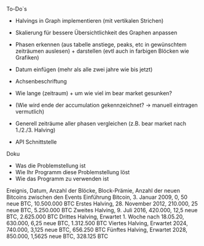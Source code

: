 To-Do`s
-	Halvings in Graph implementieren (mit vertikalen Strichen)
-	Skalierung für bessere Übersichtlichkeit des Graphen anpassen
-	Phasen erkennen (aus tabelle anstiege, peaks, etc in gewünschtem zeiträumen auslesen) + darstellen (evtl auch in farbigen Blöcken wie Grafiken)
-	Datum einfügen (mehr als alle zwei jahre wie bis jetzt)
-	Achsenbeschriftung
-	Wie lange (zeitraum) + um wie viel im bear market gesunken?
-	(Wie wird ende der accumulation gekennzeichnet? -> manuell eintragen vermutlich)
-	Generell zeiträume aller phasen vergleichen (z.B. bear market nach 1./2./3. Halving)

- API Schnittstelle



Doku
-	Was die Problemstellung ist
-	Wie Ihr Programm diese Problemstellung löst
-	Wie das Programm zu verwenden ist


Ereignis,	Datum,	Anzahl der Blöcke,	Block-Prämie,	Anzahl der neuen Bitcoins zwischen den Events
Einführung Bitcoin,	3. Januar 2009,	0, 50 neue BTC,	10.500.000 BTC
Erstes Halving,	    28. November 2012,	210.000,	25 neue BTC,	5.250.000 BTC
Zweites Halving,	9. Juli 2016,	420.000,	12,5 neue BTC,	2.625.000 BTC
Drittes Halving,	Erwartet 1. Woche nach 18.05.20,	630.000,	6,25 neue BTC,	1.312.500 BTC
Viertes Halving,	Erwartet 2024,	740.000,	3,125 neue BTC,	656.250 BTC
Fünftes Halving,	Erwartet 2028,	850.000,	1,5625 neue BTC,	328.125 BTC

